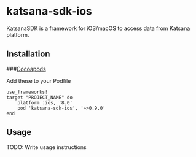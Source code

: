 # katsana-sdk-ios
KatsanaSDK is a framework for iOS/macOS to access data from Katsana platform.

## Installation

###[Cocoapods](https://cocoapods.org/)

Add these to your Podfile

```
use_frameworks!
target "PROJECT_NAME" do
    platform :ios, '8.0'
    pod 'katsana-sdk-ios', '~>0.9.0'
end
```

## Usage

TODO: Write usage instructions



